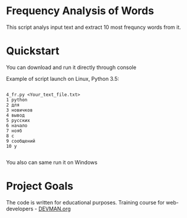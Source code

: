 # Frequency Analysis of Words

This script analys input text and extract 10 most frequncy words from it.

# Quickstart

You can download and run it directly through console

Example of script launch on Linux, Python 3.5:

```#!bash

4_fr.py <Your_text_file.txt>
1 python
2 для
3 новичков
4 вывод
5 русских
6 начало
7 нояб
8 c
9 сообщений
10 у


```
You also can same run it on Windows

# Project Goals

The code is written for educational purposes. Training course for web-developers - [DEVMAN.org](https://devman.org)

